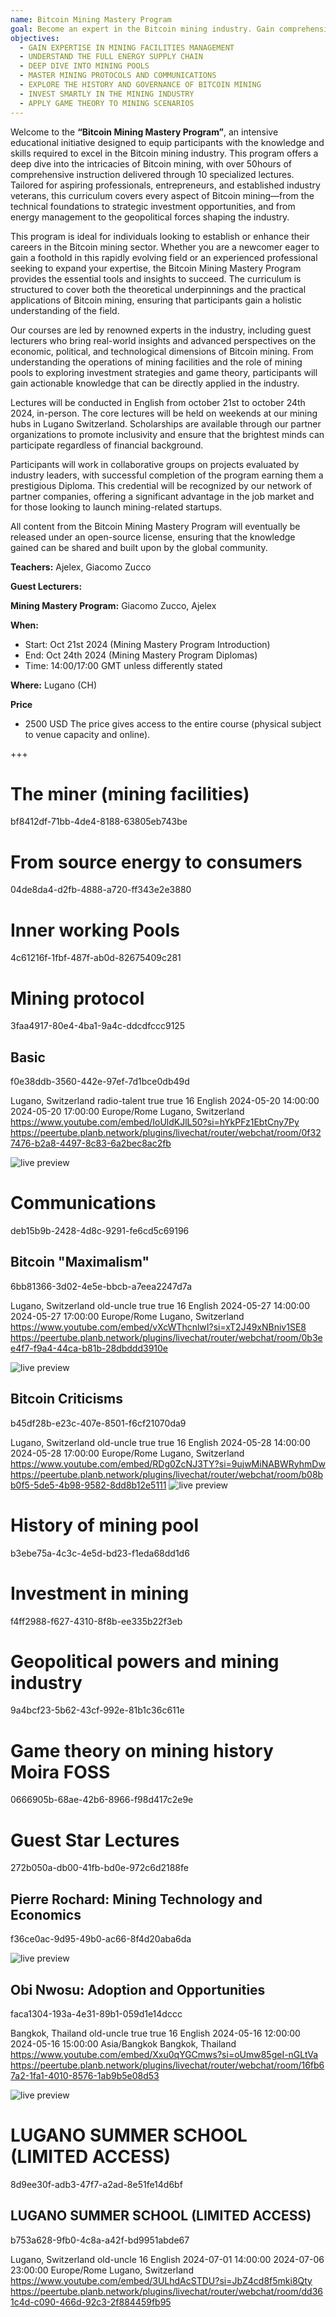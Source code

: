 ```yaml
---
name: Bitcoin Mining Mastery Program
goal: Become an expert in the Bitcoin mining industry. Gain comprehensive knowledge and skills in Bitcoin mining, from technical foundations to strategic investment, energy management, and geopolitical impacts, to excel in the field.
objectives:
  - GAIN EXPERTISE IN MINING FACILITIES MANAGEMENT
  - UNDERSTAND THE FULL ENERGY SUPPLY CHAIN
  - DEEP DIVE INTO MINING POOLS
  - MASTER MINING PROTOCOLS AND COMMUNICATIONS
  - EXPLORE THE HISTORY AND GOVERNANCE OF BITCOIN MINING
  - INVEST SMARTLY IN THE MINING INDUSTRY
  - APPLY GAME THEORY TO MINING SCENARIOS
---
```


Welcome to the **“Bitcoin Mining Mastery Program”**, an intensive educational initiative designed to equip participants with the knowledge and skills required to excel in the Bitcoin mining industry. This program offers a deep dive into the intricacies of Bitcoin mining, with over 50hours of comprehensive instruction delivered through 10 specialized lectures. Tailored for aspiring professionals, entrepreneurs, and established industry veterans, this curriculum covers every aspect of Bitcoin mining—from the technical foundations to strategic investment opportunities, and from energy management to the geopolitical forces shaping the industry.

This program is ideal for individuals looking to establish or enhance their careers in the Bitcoin mining sector. Whether you are a newcomer eager to gain a foothold in this rapidly evolving field or an experienced professional seeking to expand your expertise, the Bitcoin Mining Mastery Program provides the essential tools and insights to succeed. The curriculum is structured to cover both the theoretical underpinnings and the practical applications of Bitcoin mining, ensuring that participants gain a holistic understanding of the field.

Our courses are led by renowned experts in the industry, including guest lecturers who bring real-world insights and advanced perspectives on the economic, political, and technological dimensions of Bitcoin mining. From understanding the operations of mining facilities and the role of mining pools to exploring investment strategies and game theory, participants will gain actionable knowledge that can be directly applied in the industry.

Lectures will be conducted in English from october 21st to october 24th 2024, in-person. The core lectures will be held on weekends at our mining hubs in Lugano Switzerland. Scholarships are available through our partner organizations to promote inclusivity and ensure that the brightest minds can participate regardless of financial background.

Participants will work in collaborative groups on projects evaluated by industry leaders, with successful completion of the program earning them a prestigious Diploma. This credential will be recognized by our network of partner companies, offering a significant advantage in the job market and for those looking to launch mining-related startups.

All content from the Bitcoin Mining Mastery Program will eventually be released under an open-source license, ensuring that the knowledge gained can be shared and built upon by the global community.

**Teachers:** Ajelex, Giacomo Zucco

**Guest Lecturers:** 

**Mining Mastery Program:** Giacomo Zucco, Ajelex

**When:**

- Start: Oct 21st 2024 (Mining Mastery Program Introduction)
- End: Oct 24th 2024 (Mining Mastery Program Diplomas)
- Time: 14:00/17:00 GMT unless differently stated

**Where:**
Lugano (CH)

**Price**

- 2500 USD
  The price gives access to the entire course (physical subject to venue capacity and online).

+++

# The miner (mining facilities)
<partId>bf8412df-71bb-4de4-8188-63805eb743be</partId>


# From source energy to consumers
<partId>04de8da4-d2fb-4888-a720-ff343e2e3880</partId>



# Inner working Pools
<partId>4c61216f-1fbf-487f-ab0d-82675409c281</partId>


# Mining protocol
<partId>3faa4917-80e4-4ba1-9a4c-ddcdfccc9125</partId>


## Basic
<chapterId>f0e38ddb-3560-442e-97ef-7d1bce0db49d</chapterId>


<releasePlace>Lugano, Switzerland</releasePlace>
<professor>radio-talent</professor>
<isOnline>true</isOnline>
<isInPerson>true</isInPerson>
<availableSeats>16</availableSeats>
<liveLanguage>English</liveLanguage>
<startDate>2024-05-20 14:00:00</startDate>
<endDate>2024-05-20 17:00:00</endDate>
<timeZone>Europe/Rome</timeZone>
<addressLine1>Lugano, Switzerland</addressLine1>
<liveUrl>https://www.youtube.com/embed/IoUldKJlL50?si=hYkPFz1EbtCny7Py</liveUrl>
<chatUrl>https://peertube.planb.network/plugins/livechat/router/webchat/room/0f327476-b2a8-4497-8c83-6a2bec8ac2fb</chatUrl>

![live preview](./assets/live-thumbnail/live-lecture-8.webp)


# Communications
<partId>deb15b9b-2428-4d8c-9291-fe6cd5c69196</partId>


## Bitcoin "Maximalism"
<chapterId>6bb81366-3d02-4e5e-bbcb-a7eea2247d7a</chapterId>


<releasePlace>Lugano, Switzerland</releasePlace>
<professor>old-uncle</professor>
<isOnline>true</isOnline>
<isInPerson>true</isInPerson>
<availableSeats>16</availableSeats>
<liveLanguage>English</liveLanguage>
<startDate>2024-05-27 14:00:00</startDate>
<endDate>2024-05-27 17:00:00</endDate>
<timeZone>Europe/Rome</timeZone>
<addressLine1>Lugano, Switzerland</addressLine1>
<liveUrl>https://www.youtube.com/embed/vXcWThcnlwI?si=xT2J49xNBniv1SE8</liveUrl>
<chatUrl>https://peertube.planb.network/plugins/livechat/router/webchat/room/0b3ee4f7-f9a4-44ca-b81b-28dbddd3910e</chatUrl>

![live preview](./assets/live-thumbnail/live-lecture-6.webp)

## Bitcoin Criticisms
<chapterId>b45df28b-e23c-407e-8501-f6cf21070da9</chapterId>


<releasePlace>Lugano, Switzerland</releasePlace>
<professor>old-uncle</professor>
<isOnline>true</isOnline>
<isInPerson>true</isInPerson>
<availableSeats>16</availableSeats>
<liveLanguage>English</liveLanguage>
<startDate>2024-05-28 14:00:00</startDate>
<endDate>2024-05-28 17:00:00</endDate>
<timeZone>Europe/Rome</timeZone>
<addressLine1>Lugano, Switzerland</addressLine1>
<liveUrl>https://www.youtube.com/embed/RDg0ZcNJ3TY?si=9ujwMiNABWRyhmDw</liveUrl>
<chatUrl>https://peertube.planb.network/plugins/livechat/router/webchat/room/b08bb0f5-5de5-4b98-9582-8dd8b12e5111</chatUrl>
![live preview](./assets/live-thumbnail/live-lecture-7.webp)

# History of mining pool
<partId>b3ebe75a-4c3c-4e5d-bd23-f1eda68dd1d6</partId>



# Investment in mining
<partId>f4ff2988-f627-4310-8f8b-ee335b22f3eb</partId>


<!--
## Mining and Energy
<chapterId>8067bbba-0af0-4242-85cf-c63c9386e94f</chapterId>

 <releasePlace>Lugano, Switzerland</releasePlace>
<professor>old-uncle</professor>
<isOnline>true</isOnline>
<isInPerson>true</isInPerson>
<availableSeats>16</availableSeats>
<liveLanguage>English</liveLanguage>
<startDate>2024-06-10 14:00:00</startDate>
<endDate>2024-06-10 17:00:00</endDate>
<timeZone>Europe/Rome</timeZone>
<addressLine1>Lugano, Switzerland</addressLine1>
<liveUrl>https://www.youtube.com/embed/IziFh1TKsTA?si=ygKW_QZoJnXAE2vg</liveUrl>
<chatUrl>https://peertube.planb.network/plugins/livechat/router/webchat/room/f04c0c69-be3f-4dd8-8ae8-eaaff97fc65d</chatUrl>

![live preview](./assets/live-thumbnail/live-lecture-12.webp) -->


# Geopolitical powers and mining industry
<partId>9a4bcf23-5b62-43cf-992e-81b1c36c611e</partId>


<!-- ## Bitcoin Market Cycles


<releasePlace>Lugano, Switzerland</releasePlace>
<professor>old-uncle</professor>
<isOnline>true</isOnline>
<isInPerson>true</isInPerson>
<availableSeats>16</availableSeats>
<liveLanguage>English</liveLanguage>
<startDate>2024-06-17 14:00:00</startDate>
<endDate>2024-06-17 17:00:00</endDate>
<timeZone>Europe/Rome</timeZone>
<addressLine1>Lugano, Switzerland</addressLine1>
<liveUrl>https://www.youtube.com/embed/d31ZFELwgZ8?si=UTwCSL9brKT-QMmm</liveUrl>
<chatUrl>https://peertube.planb.network/plugins/livechat/router/webchat/room/1a5ec141-5cea-4c23-b6b1-bebe8f0e7363</chatUrl>

![live preview](./assets/live-thumbnail/live-lecture-14.webp) -->


# Game theory on mining history Moira FOSS
<partId>0666905b-68ae-42b6-8966-f98d417c2e9e</partId>



# Guest Star Lectures
<partId>272b050a-db00-41fb-bd0e-972c6d2188fe</partId>


## Pierre Rochard: Mining Technology and Economics
<chapterId>f36ce0ac-9d95-49b0-ac66-8f4d20aba6da</chapterId>

![live preview](https://youtu.be/niP0Ba3-DlA)

## Obi Nwosu: Adoption and Opportunities
<chapterId>faca1304-193a-4e31-89b1-059d1e14dccc</chapterId>


<releasePlace>Bangkok, Thailand</releasePlace>
<professor>old-uncle</professor>
<isOnline>true</isOnline>
<isInPerson>true</isInPerson>
<availableSeats>16</availableSeats>
<liveLanguage>English</liveLanguage>
<startDate>2024-05-16 12:00:00</startDate>
<endDate>2024-05-16 15:00:00</endDate>
<timeZone>Asia/Bangkok</timeZone>
<addressLine1>Bangkok, Thailand</addressLine1>
<liveUrl>https://www.youtube.com/embed/Xxu0qYGCmws?si=oUmw85geI-nGLtVa</liveUrl>
<chatUrl>https://peertube.planb.network/plugins/livechat/router/webchat/room/16fb67a2-1fa1-4010-8576-1ab9b5e08d53</chatUrl>

![live preview](./assets/live-thumbnail/guest-lecture-2.webp)



# LUGANO SUMMER SCHOOL (LIMITED ACCESS)
<partId>8d9ee30f-adb3-47f7-a2ad-8e51fe14d6bf</partId>


## LUGANO SUMMER SCHOOL (LIMITED ACCESS)
<chapterId>b753a628-9fb0-4c8a-a42f-bd9951abde67</chapterId>


<releasePlace>Lugano, Switzerland</releasePlace>
<professor>old-uncle</professor>
<availableSeats>16</availableSeats>
<liveLanguage>English</liveLanguage>
<startDate>2024-07-01 14:00:00</startDate>
<endDate>2024-07-06 23:00:00</endDate>
<timeZone>Europe/Rome</timeZone>
<addressLine1>Lugano, Switzerland</addressLine1>
<liveUrl>https://www.youtube.com/embed/3ULhdAcSTDU?si=JbZ4cd8f5mki8Qty</liveUrl>
<chatUrl>https://peertube.planb.network/plugins/livechat/router/webchat/room/dd361c4d-c090-466d-92c3-2f884459fb95</chatUrl>